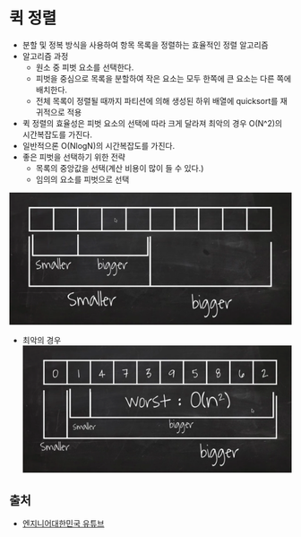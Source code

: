 # 퀵 정렬
- 분할 및 정복 방식을 사용하여 항목 목록을 정렬하는 효율적인 정렬 알고리즘
- 알고리즘 과정
    - 원소 중 피벗 요소를 선택한다.
    - 피벗을 중심으로 목록을 분할하여 작은 요소는 모두 한쪽에 큰 요소는 다른 쪽에 배치한다.
    - 전체 목록이 정렬될 때까지 파티션에 의해 생성된 하위 배열에 quicksort를 재귀적으로 적용
- 퀵 정렬의 효율성은 피벗 요소의 선택에 따라 크게 달라져 최악의 경우 O(N^2)의 시간복잡도를 가진다.
- 일반적으론 O(NlogN)의 시간복잡도를 가진다.
- 좋은 피벗을 선택하기 위한 전략
    - 목록의 중앙값을 선택(계산 비용이 많이 들 수 있다.)
    - 임의의 요소를 피벗으로 선택

![img.png](img.png)

- 최악의 경우
![img_1.png](img_1.png)

## 출처
- [엔지니어대한민국 유튜브](https://www.youtube.com/watch?v=7BDzle2n47c)
